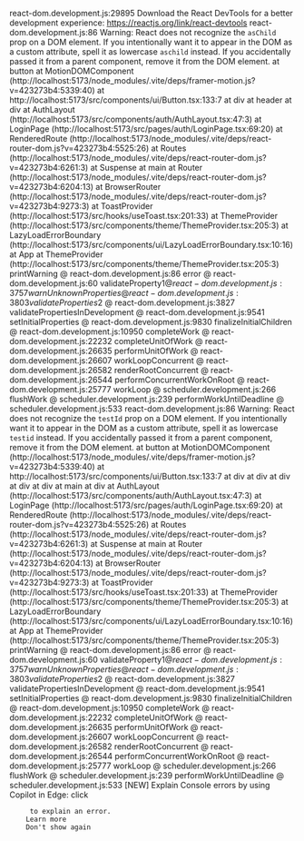 react-dom.development.js:29895 Download the React DevTools for a better development experience: https://reactjs.org/link/react-devtools
react-dom.development.js:86  Warning: React does not recognize the `asChild` prop on a DOM element. If you intentionally want it to appear in the DOM as a custom attribute, spell it as lowercase `aschild` instead. If you accidentally passed it from a parent component, remove it from the DOM element.
    at button
    at MotionDOMComponent (http://localhost:5173/node_modules/.vite/deps/framer-motion.js?v=423273b4:5339:40)
    at http://localhost:5173/src/components/ui/Button.tsx:133:7
    at div
    at header
    at div
    at AuthLayout (http://localhost:5173/src/components/auth/AuthLayout.tsx:47:3)
    at LoginPage (http://localhost:5173/src/pages/auth/LoginPage.tsx:69:20)
    at RenderedRoute (http://localhost:5173/node_modules/.vite/deps/react-router-dom.js?v=423273b4:5525:26)
    at Routes (http://localhost:5173/node_modules/.vite/deps/react-router-dom.js?v=423273b4:6261:3)
    at Suspense
    at main
    at Router (http://localhost:5173/node_modules/.vite/deps/react-router-dom.js?v=423273b4:6204:13)
    at BrowserRouter (http://localhost:5173/node_modules/.vite/deps/react-router-dom.js?v=423273b4:9273:3)
    at ToastProvider (http://localhost:5173/src/hooks/useToast.tsx:201:33)
    at ThemeProvider (http://localhost:5173/src/components/theme/ThemeProvider.tsx:205:3)
    at LazyLoadErrorBoundary (http://localhost:5173/src/components/ui/LazyLoadErrorBoundary.tsx:10:16)
    at App
    at ThemeProvider (http://localhost:5173/src/components/theme/ThemeProvider.tsx:205:3)
printWarning @ react-dom.development.js:86
error @ react-dom.development.js:60
validateProperty$1 @ react-dom.development.js:3757
warnUnknownProperties @ react-dom.development.js:3803
validateProperties$2 @ react-dom.development.js:3827
validatePropertiesInDevelopment @ react-dom.development.js:9541
setInitialProperties @ react-dom.development.js:9830
finalizeInitialChildren @ react-dom.development.js:10950
completeWork @ react-dom.development.js:22232
completeUnitOfWork @ react-dom.development.js:26635
performUnitOfWork @ react-dom.development.js:26607
workLoopConcurrent @ react-dom.development.js:26582
renderRootConcurrent @ react-dom.development.js:26544
performConcurrentWorkOnRoot @ react-dom.development.js:25777
workLoop @ scheduler.development.js:266
flushWork @ scheduler.development.js:239
performWorkUntilDeadline @ scheduler.development.js:533
react-dom.development.js:86  Warning: React does not recognize the `testId` prop on a DOM element. If you intentionally want it to appear in the DOM as a custom attribute, spell it as lowercase `testid` instead. If you accidentally passed it from a parent component, remove it from the DOM element.
    at button
    at MotionDOMComponent (http://localhost:5173/node_modules/.vite/deps/framer-motion.js?v=423273b4:5339:40)
    at http://localhost:5173/src/components/ui/Button.tsx:133:7
    at div
    at div
    at div
    at div
    at div
    at main
    at div
    at AuthLayout (http://localhost:5173/src/components/auth/AuthLayout.tsx:47:3)
    at LoginPage (http://localhost:5173/src/pages/auth/LoginPage.tsx:69:20)
    at RenderedRoute (http://localhost:5173/node_modules/.vite/deps/react-router-dom.js?v=423273b4:5525:26)
    at Routes (http://localhost:5173/node_modules/.vite/deps/react-router-dom.js?v=423273b4:6261:3)
    at Suspense
    at main
    at Router (http://localhost:5173/node_modules/.vite/deps/react-router-dom.js?v=423273b4:6204:13)
    at BrowserRouter (http://localhost:5173/node_modules/.vite/deps/react-router-dom.js?v=423273b4:9273:3)
    at ToastProvider (http://localhost:5173/src/hooks/useToast.tsx:201:33)
    at ThemeProvider (http://localhost:5173/src/components/theme/ThemeProvider.tsx:205:3)
    at LazyLoadErrorBoundary (http://localhost:5173/src/components/ui/LazyLoadErrorBoundary.tsx:10:16)
    at App
    at ThemeProvider (http://localhost:5173/src/components/theme/ThemeProvider.tsx:205:3)
printWarning @ react-dom.development.js:86
error @ react-dom.development.js:60
validateProperty$1 @ react-dom.development.js:3757
warnUnknownProperties @ react-dom.development.js:3803
validateProperties$2 @ react-dom.development.js:3827
validatePropertiesInDevelopment @ react-dom.development.js:9541
setInitialProperties @ react-dom.development.js:9830
finalizeInitialChildren @ react-dom.development.js:10950
completeWork @ react-dom.development.js:22232
completeUnitOfWork @ react-dom.development.js:26635
performUnitOfWork @ react-dom.development.js:26607
workLoopConcurrent @ react-dom.development.js:26582
renderRootConcurrent @ react-dom.development.js:26544
performConcurrentWorkOnRoot @ react-dom.development.js:25777
workLoop @ scheduler.development.js:266
flushWork @ scheduler.development.js:239
performWorkUntilDeadline @ scheduler.development.js:533
[NEW] Explain Console errors by using Copilot in Edge: click
         
         to explain an error. 
        Learn more
        Don't show again
